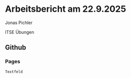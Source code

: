# Arbeitsbericht am 22.9.2025
Jonas Pichler

ITSE Übungen
## Github  
### Pages

```
Textfeld
```



